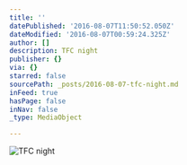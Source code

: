 ```yaml
---
title: ''
datePublished: '2016-08-07T11:50:52.050Z'
dateModified: '2016-08-07T00:59:24.325Z'
author: []
description: TFC night
publisher: {}
via: {}
starred: false
sourcePath: _posts/2016-08-07-tfc-night.md
inFeed: true
hasPage: false
inNav: false
_type: MediaObject

---
```

![TFC night](https://the-grid-user-content.s3-us-west-2.amazonaws.com/b7e0c662-5b0e-4220-80e9-b6f2ef83c076.jpg)